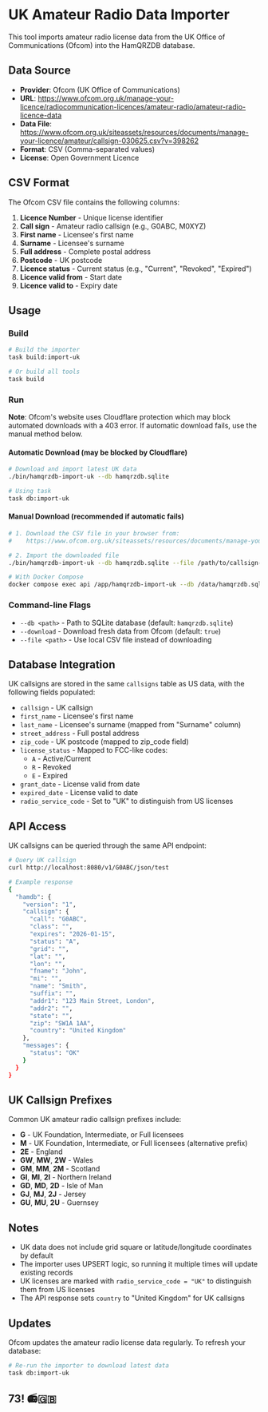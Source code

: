 # UK Amateur Radio Data Importer

This tool imports amateur radio license data from the UK Office of Communications (Ofcom) into the HamQRZDB database.

## Data Source

- **Provider**: Ofcom (UK Office of Communications)
- **URL**: https://www.ofcom.org.uk/manage-your-licence/radiocommunication-licences/amateur-radio/amateur-radio-licence-data
- **Data File**: https://www.ofcom.org.uk/siteassets/resources/documents/manage-your-licence/amateur/callsign-030625.csv?v=398262
- **Format**: CSV (Comma-separated values)
- **License**: Open Government Licence

## CSV Format

The Ofcom CSV file contains the following columns:

1. **Licence Number** - Unique license identifier
2. **Call sign** - Amateur radio callsign (e.g., G0ABC, M0XYZ)
3. **First name** - Licensee's first name
4. **Surname** - Licensee's surname
5. **Full address** - Complete postal address
6. **Postcode** - UK postcode
7. **Licence status** - Current status (e.g., "Current", "Revoked", "Expired")
8. **Licence valid from** - Start date
9. **Licence valid to** - Expiry date

## Usage

### Build

```bash
# Build the importer
task build:import-uk

# Or build all tools
task build
```

### Run

**Note**: Ofcom's website uses Cloudflare protection which may block automated downloads with a 403 error. If automatic download fails, use the manual method below.

#### Automatic Download (may be blocked by Cloudflare)

```bash
# Download and import latest UK data
./bin/hamqrzdb-import-uk --db hamqrzdb.sqlite

# Using task
task db:import-uk
```

#### Manual Download (recommended if automatic fails)

```bash
# 1. Download the CSV file in your browser from:
#    https://www.ofcom.org.uk/siteassets/resources/documents/manage-your-licence/amateur/callsign-030625.csv?v=398262

# 2. Import the downloaded file
./bin/hamqrzdb-import-uk --db hamqrzdb.sqlite --file /path/to/callsign-030625.csv --download=false

# With Docker Compose
docker compose exec api /app/hamqrzdb-import-uk --db /data/hamqrzdb.sqlite --file /data/callsign-030625.csv --download=false
```

### Command-line Flags

- `--db <path>` - Path to SQLite database (default: `hamqrzdb.sqlite`)
- `--download` - Download fresh data from Ofcom (default: `true`)
- `--file <path>` - Use local CSV file instead of downloading

## Database Integration

UK callsigns are stored in the same `callsigns` table as US data, with the following fields populated:

- `callsign` - UK callsign
- `first_name` - Licensee's first name
- `last_name` - Licensee's surname (mapped from "Surname" column)
- `street_address` - Full postal address
- `zip_code` - UK postcode (mapped to zip_code field)
- `license_status` - Mapped to FCC-like codes:
  - `A` - Active/Current
  - `R` - Revoked
  - `E` - Expired
- `grant_date` - License valid from date
- `expired_date` - License valid to date
- `radio_service_code` - Set to "UK" to distinguish from US licenses

## API Access

UK callsigns can be queried through the same API endpoint:

```bash
# Query UK callsign
curl http://localhost:8080/v1/G0ABC/json/test

# Example response
{
  "hamdb": {
    "version": "1",
    "callsign": {
      "call": "G0ABC",
      "class": "",
      "expires": "2026-01-15",
      "status": "A",
      "grid": "",
      "lat": "",
      "lon": "",
      "fname": "John",
      "mi": "",
      "name": "Smith",
      "suffix": "",
      "addr1": "123 Main Street, London",
      "addr2": "",
      "state": "",
      "zip": "SW1A 1AA",
      "country": "United Kingdom"
    },
    "messages": {
      "status": "OK"
    }
  }
}
```

## UK Callsign Prefixes

Common UK amateur radio callsign prefixes include:

- **G** - UK Foundation, Intermediate, or Full licensees
- **M** - UK Foundation, Intermediate, or Full licensees (alternative prefix)
- **2E** - England
- **GW**, **MW**, **2W** - Wales
- **GM**, **MM**, **2M** - Scotland
- **GI**, **MI**, **2I** - Northern Ireland
- **GD**, **MD**, **2D** - Isle of Man
- **GJ**, **MJ**, **2J** - Jersey
- **GU**, **MU**, **2U** - Guernsey

## Notes

- UK data does not include grid square or latitude/longitude coordinates by default
- The importer uses UPSERT logic, so running it multiple times will update existing records
- UK licenses are marked with `radio_service_code = "UK"` to distinguish them from US licenses
- The API response sets `country` to "United Kingdom" for UK callsigns

## Updates

Ofcom updates the amateur radio license data regularly. To refresh your database:

```bash
# Re-run the importer to download latest data
task db:import-uk
```

## 73! 📻🇬🇧

